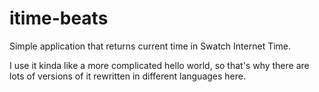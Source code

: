 # itime-beats
Simple application that returns current time in Swatch Internet Time.

I use it kinda like a more complicated hello world, so that's why there are lots of versions of it rewritten in different languages here.
